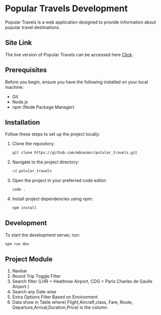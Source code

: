 # Popular Travels Development

Popular Travels is a web application designed to provide information about popular travel destinations.

## Site Link

The live version of Popular Travels can be accessed here [Click](https://populartravel12345.netlify.app/).

## Prerequisites

Before you begin, ensure you have the following installed on your local machine:

- Git
- Node.js
- npm (Node Package Manager)

## Installation

Follow these steps to set up the project locally:

1. Clone the repository:

   ```bash
   git clone https://github.com/mdnaimur/polular_travels.git
   ```

2. Navigate to the project directory:

   ```bash
   cd polular_travels
   ```

3. Open the project in your preferred code editor:

   ```bash
   code .
   ```

4. Install project dependencies using npm:

   ```bash
   npm install
   ```

## Development

To start the development server, run:

```bash
npm run dev
```

## Project Module

1.  Navbar
2.  Round Trip Toggle Filter
3.  Search filter (LHR = Heathrow Airport, CDG = Paris Charles de Gaulle Airport.)
4.  Search any Date wise
5.  Extra Options Filter Based on Environment
6.  Data show in Table where( Flight,Aircraft,class, Fare, Route, Departure,Arrival,Duration,Price) is the column.

